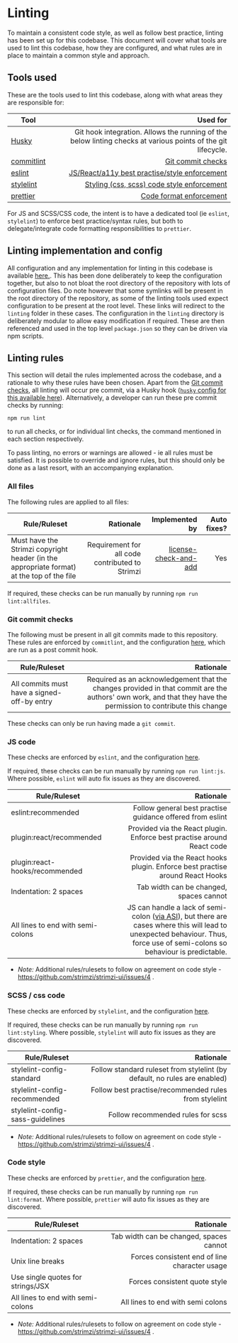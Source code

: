 <!--
 Copyright Strimzi authors.
 License: Apache License 2.0 (see the file LICENSE or http://apache.org/licenses/LICENSE-2.0.html).
-->

# Linting

To maintain a consistent code style, as well as follow best practice, linting has been set up for this codebase. This document will cover what tools are used to lint this codebase, how they are configured, and what rules are in place to maintain a common style and approach.

## Tools used

These are the tools used to lint this codebase, along with what areas they are responsible for:

| Tool                                       |                                                                                                     Used for |
| ------------------------------------------ | -----------------------------------------------------------------------------------------------------------: |
| [Husky](https://github.com/typicode/husky) | Git hook integration. Allows the running of the below linting checks at various points of the git lifecycle. |
| [commitlint](https://commitlint.js.org/)   |                                                                      [Git commit checks](#Git-commit-checks) |
| [eslint](https://eslint.org/)              |                                                    [JS/React/a11y best practise/style enforcement](#JS-code) |
| [stylelint](https://stylelint.io/)         |                                               [Styling (css, scss) code style enforcement](#scss-/-css-code) |
| [prettier](https://prettier.io/)           |                                                                       [Code format enforcement](#code-style) |

For JS and SCSS/CSS code, the intent is to have a dedicated tool (ie `eslint`, `stylelint`) to enforce best practice/syntax rules, but both to delegate/integrate code formatting responsibilities to `prettier`.

## Linting implementation and config

All configuration and any implementation for linting in this codebase is available [here.](../utils/linting). This has been done deliberately to keep the configuration together, but also to not bloat the root directory of the repository with lots of configuration files. Do note however that some symlinks will be present in the root directory of the repository, as some of the linting tools used expect configuration to be present at the root level. These links will redirect to the `linting` folder in these cases. The configuration in the `linting` directory is deliberately modular to allow easy modification if required. These are then referenced and used in the top level `package.json` so they can be driven via npm scripts.

## Linting rules

This section will detail the rules implemented across the codebase, and a rationale to why these rules have been chosen. Apart from the [Git commit checks](#Git-commit-checks), all linting will occur pre commit, via a Husky hook ([`husky` config for this available here](../utils/linting/husky.config.js)). Alternatively, a developer can run these pre commit checks by running:

```
npm run lint
```

to run all checks, or for individual lint checks, the command mentioned in each section respectively.

To pass linting, no errors or warnings are allowed - ie all rules must be satisfied. It is possible to override and ignore rules, but this should only be done as a last resort, with an accompanying explanation.

### All files

The following rules are applied to all files:

| Rule/Ruleset                                                                              |                                       Rationale |                                                         Implemented by | Auto fixes? |
| ----------------------------------------------------------------------------------------- | ----------------------------------------------: | ---------------------------------------------------------------------: | ----------: |
| Must have the Strimzi copyright header (in the appropriate format) at the top of the file | Requirement for all code contributed to Strimzi | [license-check-and-add](https://github.com/awjh/license-check-and-add) |         Yes |

If required, these checks can be run manually by running `npm run lint:allfiles`.

### Git commit checks

The following must be present in all git commits made to this repository. These rules are enforced by `commitlint`, and the configuration [here](../utils/linting/commitlint.config.js), which are run as a post commit hook.

| Rule/Ruleset                                |                                                                                                                                                      Rationale |
| ------------------------------------------- | -------------------------------------------------------------------------------------------------------------------------------------------------------------: |
| All commits must have a signed-off-by entry | Required as an acknowledgement that the changes provided in that commit are the authors' own work, and that they have the permission to contribute this change |

These checks can only be run having made a `git commit`.

### JS code

These checks are enforced by `eslint`, and the configuration [here](../utils/linting/eslint.config.js).

If required, these checks can be run manually by running `npm run lint:js`. Where possible, `eslint` will auto fix issues as they are discovered.

| Rule/Ruleset                      |                                                                                                                                                                                                                                             Rationale |
| --------------------------------- | ----------------------------------------------------------------------------------------------------------------------------------------------------------------------------------------------------------------------------------------------------: |
| eslint:recommended                |                                                                                                                                                                                             Follow general best practise guidance offered from eslint |
| plugin:react/recommended          |                                                                                                                                                                                Provided via the React plugin. Enforce best practise around React code |
| plugin:react-hooks/recommended    |                                                                                                                                                                         Provided via the React hooks plugin. Enforce best practise around React Hooks |
| Indentation: 2 spaces             |                                                                                                                                                                                                               Tab width can be changed, spaces cannot |
| All lines to end with semi-colons | JS can handle a lack of semi-colon ([via ASI](https://en.wikibooks.org/wiki/JavaScript/Automatic_semicolon_insertion)), but there are cases where this will lead to unexpected behaviour. Thus, force use of semi-colons so behaviour is predictable. |

- _Note:_ Additional rules/rulesets to follow on agreement on code style - https://github.com/strimzi/strimzi-ui/issues/4 .

### SCSS / css code

These checks are enforced by `stylelint`, and the configuration [here](../utils/linting/stylelint.config.js).

If required, these checks can be run manually by running `npm run lint:styling`. Where possible, `stylelint` will auto fix issues as they are discovered.

| Rule/Ruleset                     |                                                                 Rationale |
| -------------------------------- | ------------------------------------------------------------------------: |
| stylelint-config-standard        | Follow standard ruleset from stylelint (by default, no rules are enabled) |
| stylelint-config-recommended     |                     Follow best practise/recommended rules from stylelint |
| stylelint-config-sass-guidelines |                                         Follow recommended rules for scss |

- _Note:_ Additional rules/rulesets to follow on agreement on code style - https://github.com/strimzi/strimzi-ui/issues/4 .

### Code style

These checks are enforced by `prettier`, and the configuration [here](../utils/linting/prettier.config.js).

If required, these checks can be run manually by running `npm run lint:format`. Where possible, `prettier` will auto fix issues as they are discovered.

| Rule/Ruleset                      |                                     Rationale |
| --------------------------------- | --------------------------------------------: |
| Indentation: 2 spaces             |       Tab width can be changed, spaces cannot |
| Unix line breaks                  | Forces consistent end of line character usage |
| Use single quotes for strings/JSX |                 Forces consistent quote style |
| All lines to end with semi-colons |             All lines to end with semi colons |

- _Note:_ Additional rules/rulesets to follow on agreement on code style - https://github.com/strimzi/strimzi-ui/issues/4 .
